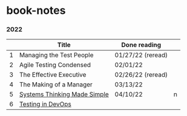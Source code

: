 # book-notes

### 2022

| | Title | Done reading | |
|----|--------------------------------------------------------------------------|-------------------|-|
|  1 | Managing the Test People                                                 | 01/27/22 (reread)
|  2 | Agile Testing Condensed                                                  | 02/01/22
|  3 | The Effective Executive                                                  | 02/26/22 (reread)
|  4 | The Making of a Manager                                                  | 03/13/22
|  5 | [Systems Thinking Made Simple](systems-thinking-made-simple.md)          | 04/10/22          | n
|  6 | [Testing in DevOps](testing-in-devops.md)                                |
